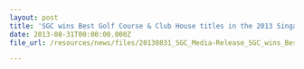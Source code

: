 ```yaml
---
layout: post
title: 'SGC wins Best Golf Course & Club House titles in the 2013 Singapore Golf Course Rankings by Golf Digest Singapore'
date: 2013-08-31T00:00:00.000Z
file_url: /resources/news/files/20130831_SGC_Media-Release_SGC_wins_Best_Golf_Course_and_Club_House_titles_in_2013_Singapore_Golf_Course_Rankings.pdf

---
```


